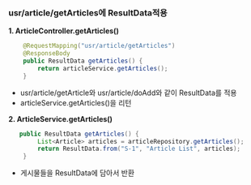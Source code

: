 ### usr/article/getArticles에 ResultData적용

**1. ArticleController.getArticles()**

```java
	@RequestMapping("usr/article/getArticles")
	@ResponseBody
	public ResultData getArticles() {		
		return articleService.getArticles();
	}
```

- usr/article/getArticle와 usr/article/doAdd와 같이 ResultData를 적용 
- articleService.getArticles()을 리턴

**2. ArticleService.getArticles()**			

```java
   public ResultData getArticles() {
		List<Article> articles = articleRepository.getArticles();
		return ResultData.from("S-1", "Article List", articles);
	}
```

- 게시물들을 ResultData에 담아서 반환